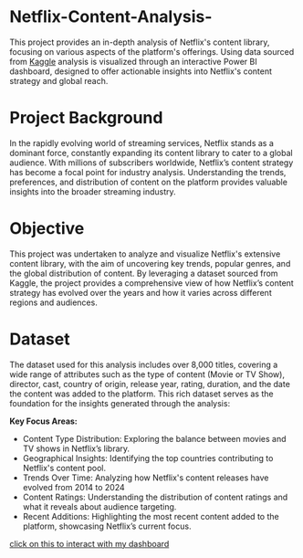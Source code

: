 # Netflix-Content-Analysis-
This project provides an in-depth analysis of Netflix's content library, focusing on various aspects of the platform's offerings. Using data sourced from [Kaggle](https://www.kaggle.com/) analysis is visualized through an interactive Power BI dashboard, designed to offer actionable insights into Netflix's content strategy and global reach.
# Project Background
In the rapidly evolving world of streaming services, Netflix stands as a dominant force, constantly expanding its content library to cater to a global audience. With millions of subscribers worldwide, Netflix’s content strategy has become a focal point for industry analysis. Understanding the trends, preferences, and distribution of content on the platform provides valuable insights into the broader streaming industry.
# Objective 
This project was undertaken to analyze and visualize Netflix's extensive content library, with the aim of uncovering key trends, popular genres, and the global distribution of content. By leveraging a dataset sourced from Kaggle, the project provides a comprehensive view of how Netflix’s content strategy has evolved over the years and how it varies across different regions and audiences.
# Dataset 
The dataset used for this analysis includes over 8,000 titles, covering a wide range of attributes such as the type of content (Movie or TV Show), director, cast, country of origin, release year, rating, duration, and the date the content was added to the platform. This rich dataset serves as the foundation for the insights generated through the analysis:

**Key Focus Areas:**

- Content Type Distribution: Exploring the balance between movies and TV shows in Netflix’s library.
- Geographical Insights: Identifying the top countries contributing to Netflix's content pool.
- Trends Over Time: Analyzing how Netflix's content releases have evolved from 2014 to 2024
- Content Ratings: Understanding the distribution of content ratings and what it reveals about audience targeting.
- Recent Additions: Highlighting the most recent content added to the platform, showcasing Netflix’s current focus.

  
[click on this to interact with my dashboard](https://app.powerbi.com/view?r=eyJrIjoiNzA0YmQ0ZWItODA3Yy00Y2UzLWE4OGMtYTkyZTEwNmU4ZDliIiwidCI6ImRmODY3OWNkLWE4MGUtNDVkOC05OWFjLWM4M2VkN2ZmOTVhMCJ9)

